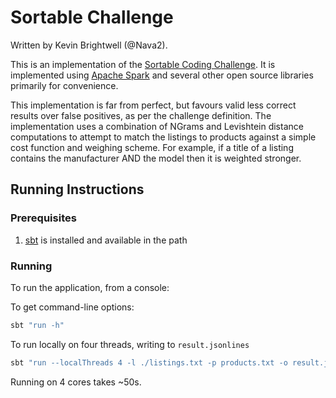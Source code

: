 # Sortable Challenge

Written by Kevin Brightwell (@Nava2).

This is an implementation of the [Sortable Coding Challenge](http://sortable.com/challenge/).
It is implemented using [Apache Spark](http://spark.apache.org/) and several other open source 
libraries primarily for convenience.

This implementation is far from perfect, but favours valid less correct results over false 
positives, as per the challenge definition. The implementation uses a combination of NGrams 
and Levishtein distance computations to attempt to match the listings to products against a 
simple cost function and weighing scheme. For example, if a title of a listing contains the 
manufacturer AND the model then it is weighted stronger. 

## Running Instructions

### Prerequisites

1. [sbt](http://www.scala-sbt.org/) is installed and available in the path

### Running

To run the application, from a console: 

To get command-line options:
```bash
sbt "run -h"
```

To run locally on four threads, writing to `result.jsonlines`
```bash
sbt "run --localThreads 4 -l ./listings.txt -p products.txt -o result.jsonlines"
```

Running on 4 cores takes ~50s. 